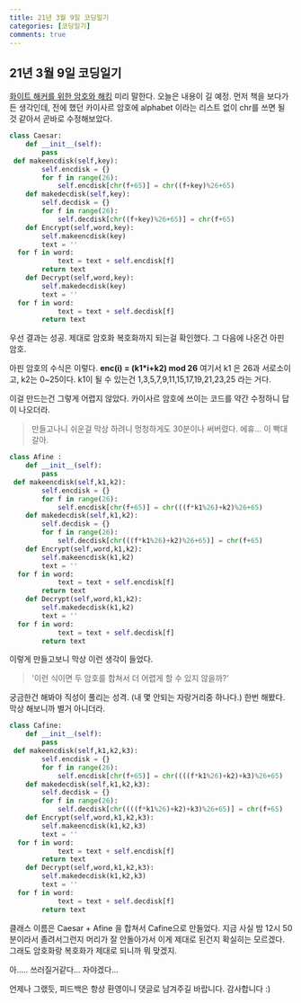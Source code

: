 ```yaml
---
title: 21년 3월 9일 코딩일기
categories: [코딩일기]
comments: true
---
```


## 21년 3월 9일 코딩일기

[화이트 해커를 위한 암호와 해킹](http://digital.kyobobook.co.kr/digital/ebook/ebookDetail.ink?LINK=NVE&category=001&barcode=4808956746975)
미리 말한다. 오늘은 내용이 길 예정.
먼저 책을 보다가 든 생각인데, 전에 했던 카이사르 암호에
alphabet 이라는 리스트 없이 chr를 쓰면 될 것 같아서 곧바로 수정해보았다.
```python
class Caesar:  
    def __init__(self):  
        pass  
 def makeencdisk(self,key):  
        self.encdisk = {}  
        for f in range(26):  
            self.encdisk[chr(f+65)] = chr((f+key)%26+65)  
    def makedecdisk(self,key):  
        self.decdisk = {}  
        for f in range(26):  
            self.decdisk[chr((f+key)%26+65)] = chr(f+65)  
    def Encrypt(self,word,key):  
        self.makeencdisk(key)  
        text = ''  
  for f in word:  
            text = text + self.encdisk[f]  
        return text  
    def Decrypt(self,word,key):  
        self.makedecdisk(key)  
        text = ''  
  for f in word:  
            text = text + self.decdisk[f]  
        return text
```
우선 결과는 성공. 제대로 암호화 복호화까지 되는걸 확인했다.
그 다음에 나온건 아핀 암호.

아핀 암호의 수식은 이렇다.
**enc(i) = (k1*i+k2) mod 26**
여기서 k1 은 26과 서로소이고, k2는 0~25이다.
k1이 될 수 있는건 1,3,5,7,9,11,15,17,19,21,23,25 라는 거다.

이걸 만드는건 그렇게 어렵지 않았다.
카이사르 암호에 쓰이는 코드를 약간 수정하니 답이 나오더라.

> 만들고나니 쉬운걸 막상 하려니 멍청하게도 30분이나 써버렸다. 에휴... 이 빡대갈아.

```python
class Afine :  
    def __init__(self):  
        pass  
 def makeencdisk(self,k1,k2):  
        self.encdisk = {}  
        for f in range(26):  
            self.encdisk[chr(f+65)] = chr(((f*k1%26)+k2)%26+65)  
    def makedecdisk(self,k1,k2):  
        self.decdisk = {}  
        for f in range(26):  
            self.decdisk[chr(((f*k1%26)+k2)%26+65)] = chr(f+65)  
    def Encrypt(self,word,k1,k2):  
        self.makeencdisk(k1,k2)  
        text = ''  
  for f in word:  
            text = text + self.encdisk[f]  
        return text  
    def Decrypt(self,word,k1,k2):  
        self.makedecdisk(k1,k2)  
        text = ''  
  for f in word:  
            text = text + self.decdisk[f]  
        return text
```
이렇게 만들고보니 막상 이런 생각이 들었다.

> '이런 식이면 두 암호를 합쳐서 더 어렵게 할 수 있지 않을까?'

궁금한건 해봐야 직성이 풀리는 성격. (내 몇 안되는 자랑거리중 하나다.)
한번 해봤다.
막상 해보니까 별거 아니더라.

```python
class Cafine:  
    def __init__(self):  
        pass  
 def makeencdisk(self,k1,k2,k3):  
        self.encdisk = {}  
        for f in range(26):  
            self.encdisk[chr(f+65)] = chr((((f*k1%26)+k2)+k3)%26+65)  
    def makedecdisk(self,k1,k2,k3):  
        self.decdisk = {}  
        for f in range(26):  
            self.decdisk[chr((((f*k1%26)+k2)+k3)%26+65)] = chr(f+65)  
    def Encrypt(self,word,k1,k2,k3):  
        self.makeencdisk(k1,k2,k3)  
        text = ''  
  for f in word:  
            text = text + self.encdisk[f]  
        return text  
    def Decrypt(self,word,k1,k2,k3):  
        self.makedecdisk(k1,k2,k3)  
        text = ''  
  for f in word:  
            text = text + self.decdisk[f]  
        return text
```
클래스 이름은 Caesar + Afine 을 합쳐서 Cafine으로 만들었다.
지금 사실 밤 12시 50분이라서 졸려서그런지 머리가 잘 안돌아가서 이게 제대로 된건지 확실히는 모르겠다.
그래도 암호화랑 복호화가 제대로 되니까 뭐 맞겠지.

아..... 쓰러질거같다... 자야겠다...



언제나 그랬듯, 피드백은 항상 환영이니 댓글로 남겨주길 바랍니다.
감사합니다 :)
